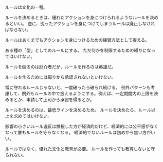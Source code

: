 ルールは文化の一種。

ルールを決めるときは、優れたアクションを身につけられるようなルールを決めるといい。
逆に、劣ったアクションを身につけてしまうルールは廃止しなければならない。

ルールはあくまでもアクションを身につけるための練習方法として捉える。

ある種の「型」としてのルールにする。
ただ何かを制限するための縛りになってはいけない。

ルールを破るのは厄介者だが、ルールを作るのは英雄だ。

ルールを作るためには周りから承認されないといけない。

常に守れるルールじゃないと、一度破ったら破られ続ける。
例外パターンも考慮して、例外もルールの中で扱えるようにする。例えば、一定期間内の上限を決めるとか、申請して上司から承認を得るとか。

ルールを決めるのは、最低ラインを決めるため。
ルールを決めたら、ルール以上を求めてはいけない。

影響の小さいルール違反は無視した方が経済的だけど、経済的には公平感がなくなって誰もルールを守らなくなる。
経済的でないルールは初めから無い方がいい。

ルールではなく、優れた文化と教育が必要。
ルールを作っても教育しないと守られない。
